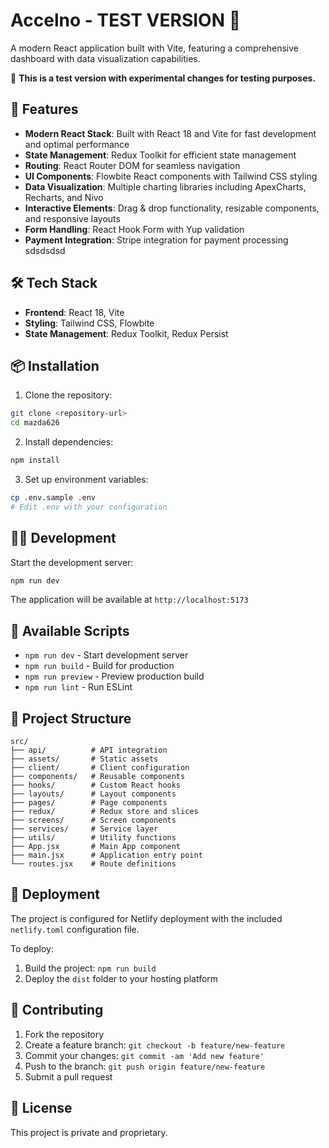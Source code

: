 # Accelno - TEST VERSION 🌈

A modern React application built with Vite, featuring a comprehensive dashboard with data visualization capabilities.

🧪 **This is a test version with experimental changes for testing purposes.**

## 🚀 Features

- **Modern React Stack**: Built with React 18 and Vite for fast development and optimal performance
- **State Management**: Redux Toolkit for efficient state management
- **Routing**: React Router DOM for seamless navigation
- **UI Components**: Flowbite React components with Tailwind CSS styling
- **Data Visualization**: Multiple charting libraries including ApexCharts, Recharts, and Nivo
- **Interactive Elements**: Drag & drop functionality, resizable components, and responsive layouts
- **Form Handling**: React Hook Form with Yup validation
- **Payment Integration**: Stripe integration for payment processing
sdsdsdsd


## 🛠️ Tech Stack

- **Frontend**: React 18, Vite
- **Styling**: Tailwind CSS, Flowbite
- **State Management**: Redux Toolkit, Redux Persist


## 📦 Installation

1. Clone the repository:
```bash
git clone <repository-url>
cd mazda626
```

2. Install dependencies:
```bash
npm install
```

3. Set up environment variables:
```bash
cp .env.sample .env
# Edit .env with your configuration
```

## 🏃‍♂️ Development

Start the development server:
```bash
npm run dev
```

The application will be available at `http://localhost:5173`

## 🔧 Available Scripts

- `npm run dev` - Start development server
- `npm run build` - Build for production
- `npm run preview` - Preview production build
- `npm run lint` - Run ESLint

## 📁 Project Structure

```
src/
├── api/          # API integration
├── assets/       # Static assets
├── client/       # Client configuration
├── components/   # Reusable components
├── hooks/        # Custom React hooks
├── layouts/      # Layout components
├── pages/        # Page components
├── redux/        # Redux store and slices
├── screens/      # Screen components
├── services/     # Service layer
├── utils/        # Utility functions
├── App.jsx       # Main App component
├── main.jsx      # Application entry point
└── routes.jsx    # Route definitions
```

## 🚀 Deployment

The project is configured for Netlify deployment with the included `netlify.toml` configuration file.

To deploy:
1. Build the project: `npm run build`
2. Deploy the `dist` folder to your hosting platform

## 🤝 Contributing

1. Fork the repository
2. Create a feature branch: `git checkout -b feature/new-feature`
3. Commit your changes: `git commit -am 'Add new feature'`
4. Push to the branch: `git push origin feature/new-feature`
5. Submit a pull request

## 📄 License

This project is private and proprietary.
